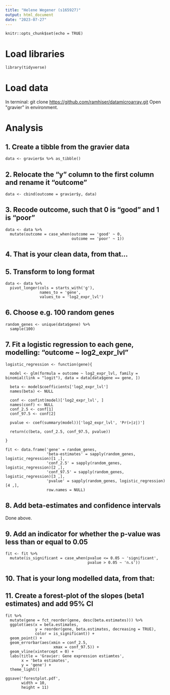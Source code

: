 ```yaml
---
title: "Helene Wegener (s165927)"
output: html_document
date: "2023-07-27"
---
```


```{r setup, include=FALSE}
knitr::opts_chunk$set(echo = TRUE)
```

# Load libraries  
```{r}
library(tidyverse)
```

# Load data
In terminal: git clone https://github.com/ramhiser/datamicroarray.git
Open "gravier" in environment. 

# Analysis 
## 1. Create a tibble from the gravier data
```{r}
data <- gravier$x %>% as_tibble()
```

## 2. Relocate the “y” column to the first column and rename it “outcome”
```{r}
data <- cbind(outcome = gravier$y, data)
```

## 3. Recode outcome, such that 0 is “good” and 1 is “poor”
```{r}
data <- data %>% 
  mutate(outcome = case_when(outcome == 'good' ~ 0,
                             outcome == 'poor' ~ 1))
```

## 4. That is your clean data, from that...

## 5. Transform to long format
```{r}
data <- data %>% 
  pivot_longer(cols = starts_with('g'),
               names_to = 'gene',
               values_to = 'log2_expr_lvl')
```

## 6. Choose e.g. 100 random genes
```{r}
random_genes <- unique(data$gene) %>% 
  sample(100)
```

## 7. Fit a logistic regression to each gene, modelling: “outcome ~ log2_expr_lvl”
```{r}
logistic_regression <- function(gene){
  
  model <- glm(formula = outcome ~ log2_expr_lvl, family = binomial(link = "logit"), data = data[data$gene == gene, ])
  
  beta <- model$coefficients['log2_expr_lvl']
  names(beta) <- NULL
  
  conf <- confint(model)['log2_expr_lvl', ]
  names(conf) <- NULL
  conf_2.5 <- conf[1]
  conf_97.5 <- conf[2]
  
  pvalue <- coef(summary(model))['log2_expr_lvl', 'Pr(>|z|)']
  
  return(c(beta, conf_2.5, conf_97.5, pvalue))
  
}

fit <- data.frame('gene' = random_genes,
                  'beta-estimates' = sapply(random_genes, logistic_regression)[1 ,],
                  'conf_2.5' = sapply(random_genes, logistic_regression)[2 ,], 
                  'conf_97.5' = sapply(random_genes, logistic_regression)[3 ,],
                  'pvalue' = sapply(random_genes, logistic_regression)[4 ,], 
                  row.names = NULL) 
```

## 8. Add beta-estimates and confidence intervals
Done above.

## 9. Add an indicator for whether the p-value was less than or equal to 0.05
```{r}
fit <- fit %>% 
  mutate(is_significant = case_when(pvalue <= 0.05 ~ 'significant',
                                    pvalue > 0.05 ~ 'n.s'))
```

## 10. That is your long modelled data, from that:

## 11. Create a forest-plot of the slopes (beta1 estimates) and add 95% CI
```{r}
fit %>% 
  mutate(gene = fct_reorder(gene, desc(beta.estimates))) %>% 
  ggplot(aes(x = beta.estimates,
             y = reorder(gene, beta.estimates, decreasing = TRUE),
             color = is_significant)) +
  geom_point() +
  geom_errorbar(aes(xmin = conf_2.5, 
                     xmax = conf_97.5)) +
  geom_vline(xintercept = 0) + 
  labs(title = 'Gravier: Gene expression estiamtes',
       x = 'beta estimates',
       y = 'gene') + 
  theme_light()

ggsave('forestplot.pdf',
       width = 10,
       height = 11)
```
